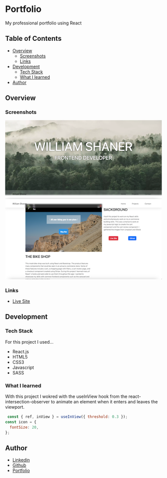 # Portfolio
My professional portfolio using React

## Table of Contents
  * [Overview](https://github.com/WillShaner/Portfolio/edit/main/README.md#overview)
    - [Screenshots](https://github.com/WillShaner/Portfolio/edit/main/README.md#screenshots)
    - [Links](https://github.com/WillShaner/Portfolio/edit/main/README.md#links)
  * [Development](https://github.com/WillShaner/Portfolio/edit/main/README.md#development)
    - [Tech Stack](https://github.com/WillShaner/Portfolio/edit/main/README.md#tech-stack)
    - [What I learned](https://github.com/WillShaner/Portfolio/edit/main/README.md#what-i-learned)
  * [Author](https://github.com/WillShaner/Portfolio/edit/main/README.md#author)
  
  
  
  
## Overview
  
### Screenshots

![App Screenshot](/preview1.png)
![App Screenshot](/preview2.png)


### Links
  * [Live Site](https://genuine-sunflower-520c38.netlify.app/)

## Development
### Tech Stack
  For this project I used...
   - React.js
   - HTML5
   - CSS3
   - Javascript
   - SASS
### What I learned
  With this project I wokred with the useInView hook from the react-intersection-observer to animate an element when it enters and leaves the viewport.
  ```javascript
   const { ref, inView } = useInView({ threshold: 0.3 });
  const icon = {
    fontSize: 20,
  };
```

## Author

- [Linkedin](https://www.linkedin.com/in/will-shaner-315500245/)
- [Github](https://github.com/WillShaner?tab=repositories/)
- [Portfolio](https://genuine-sunflower-520c38.netlify.app/)


